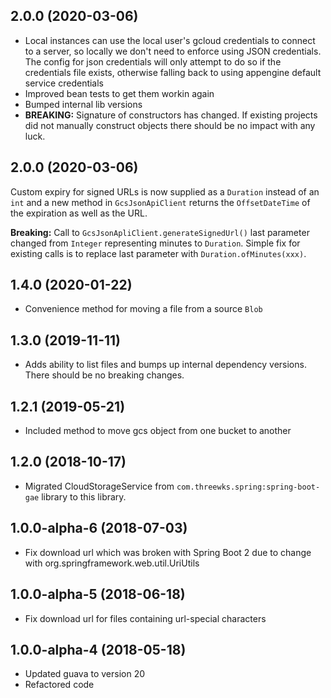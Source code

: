 ## 2.0.0 (2020-03-06)
- Local instances can use the local user's gcloud credentials to connect to a server, so locally we don't need to enforce using JSON credentials. The config for json credentials will only attempt to do so if the credentials file exists, otherwise falling back to using appengine default service credentials
- Improved bean tests to get them workin again
- Bumped internal lib versions
- **BREAKING:** Signature of constructors has changed. If existing projects did not manually construct objects there should be no impact with any luck.

## 2.0.0 (2020-03-06)
Custom expiry for signed URLs is now supplied as a `Duration` instead of an `int` and a new method in `GcsJsonApiClient` returns
the `OffsetDateTime` of the expiration as well as the URL.

**Breaking:** Call to `GcsJsonApliClient.generateSignedUrl()` last parameter changed from `Integer` representing minutes to `Duration`.
Simple fix for existing calls is to replace last parameter with `Duration.ofMinutes(xxx)`.

## 1.4.0 (2020-01-22)
- Convenience method for moving a file from a source `Blob`

## 1.3.0 (2019-11-11)
- Adds ability to list files and bumps up internal dependency versions. There should be no breaking changes.

## 1.2.1 (2019-05-21)
- Included method to move gcs object from one bucket to another

## 1.2.0 (2018-10-17)
- Migrated CloudStorageService from `com.threewks.spring:spring-boot-gae` library to this library.

## 1.0.0-alpha-6 (2018-07-03)
- Fix download url which was broken with Spring Boot 2 due to change with org.springframework.web.util.UriUtils

## 1.0.0-alpha-5 (2018-06-18)
- Fix download url for files containing url-special characters

## 1.0.0-alpha-4 (2018-05-18)
- Updated guava to version 20
- Refactored code
